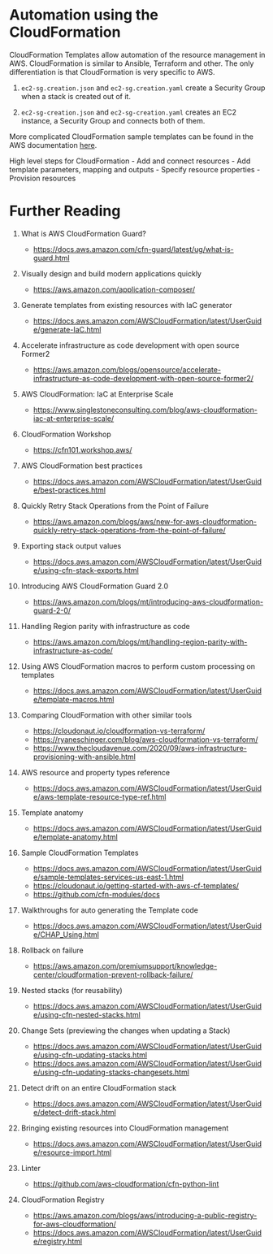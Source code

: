 # Automation using the CloudFormation

CloudFormation Templates allow automation of the resource management in AWS. CloudFormation is similar to Ansible, Terraform and other. The only differentiation is that CloudFormation is very specific to AWS.

1. `ec2-sg.creation.json` and `ec2-sg.creation.yaml` create a Security Group when a stack is created out of it.

2. `ec2-sg-creation.json` and `ec2-sg-creation.yaml` creates an EC2 instance, a Security Group and connects both of them.

More complicated CloudFormation sample templates can be found in the AWS documentation [here](https://docs.aws.amazon.com/AWSCloudFormation/latest/UserGuide/cfn-sample-templates.html).

High level steps for CloudFormation
	- Add and connect resources
	- Add template parameters, mapping and outputs
	- Specify resource properties
	- Provision resources

# Further Reading

1. What is AWS CloudFormation Guard?
	- https://docs.aws.amazon.com/cfn-guard/latest/ug/what-is-guard.html

1. Visually design and build modern applications quickly
	- https://aws.amazon.com/application-composer/

1. Generate templates from existing resources with IaC generator
	- https://docs.aws.amazon.com/AWSCloudFormation/latest/UserGuide/generate-IaC.html

1. Accelerate infrastructure as code development with open source Former2
	- https://aws.amazon.com/blogs/opensource/accelerate-infrastructure-as-code-development-with-open-source-former2/

1. AWS CloudFormation: IaC at Enterprise Scale
	- https://www.singlestoneconsulting.com/blog/aws-cloudformation-iac-at-enterprise-scale/

1. CloudFormation Workshop
	- https://cfn101.workshop.aws/

1. AWS CloudFormation best practices
	- https://docs.aws.amazon.com/AWSCloudFormation/latest/UserGuide/best-practices.html

1. Quickly Retry Stack Operations from the Point of Failure
	- https://aws.amazon.com/blogs/aws/new-for-aws-cloudformation-quickly-retry-stack-operations-from-the-point-of-failure/

1. Exporting stack output values
	- https://docs.aws.amazon.com/AWSCloudFormation/latest/UserGuide/using-cfn-stack-exports.html

1. Introducing AWS CloudFormation Guard 2.0
	- https://aws.amazon.com/blogs/mt/introducing-aws-cloudformation-guard-2-0/

1. Handling Region parity with infrastructure as code
	- https://aws.amazon.com/blogs/mt/handling-region-parity-with-infrastructure-as-code/

1. Using AWS CloudFormation macros to perform custom processing on templates
	- https://docs.aws.amazon.com/AWSCloudFormation/latest/UserGuide/template-macros.html

1. Comparing CloudFormation with other similar tools
	- https://cloudonaut.io/cloudformation-vs-terraform/
	- https://ryaneschinger.com/blog/aws-cloudformation-vs-terraform/
	- https://www.thecloudavenue.com/2020/09/aws-infrastructure-provisioning-with-ansible.html

1. AWS resource and property types reference
	- https://docs.aws.amazon.com/AWSCloudFormation/latest/UserGuide/aws-template-resource-type-ref.html

1. Template anatomy
	- https://docs.aws.amazon.com/AWSCloudFormation/latest/UserGuide/template-anatomy.html

1. Sample CloudFormation Templates
	- https://docs.aws.amazon.com/AWSCloudFormation/latest/UserGuide/sample-templates-services-us-east-1.html
	- https://cloudonaut.io/getting-started-with-aws-cf-templates/
	- https://github.com/cfn-modules/docs

1. Walkthroughs for auto generating the Template code 
	- https://docs.aws.amazon.com/AWSCloudFormation/latest/UserGuide/CHAP_Using.html

1. Rollback on failure
	- https://aws.amazon.com/premiumsupport/knowledge-center/cloudformation-prevent-rollback-failure/

1. Nested stacks (for reusability)
	- https://docs.aws.amazon.com/AWSCloudFormation/latest/UserGuide/using-cfn-nested-stacks.html

1. Change Sets (previewing the changes when updating a Stack)
	- https://docs.aws.amazon.com/AWSCloudFormation/latest/UserGuide/using-cfn-updating-stacks.html
	- https://docs.aws.amazon.com/AWSCloudFormation/latest/UserGuide/using-cfn-updating-stacks-changesets.html

1. Detect drift on an entire CloudFormation stack
	- https://docs.aws.amazon.com/AWSCloudFormation/latest/UserGuide/detect-drift-stack.html

1. Bringing existing resources into CloudFormation management
	- https://docs.aws.amazon.com/AWSCloudFormation/latest/UserGuide/resource-import.html

1. Linter
	- https://github.com/aws-cloudformation/cfn-python-lint

1. CloudFormation Registry
	- https://aws.amazon.com/blogs/aws/introducing-a-public-registry-for-aws-cloudformation/
	- https://docs.aws.amazon.com/AWSCloudFormation/latest/UserGuide/registry.html
